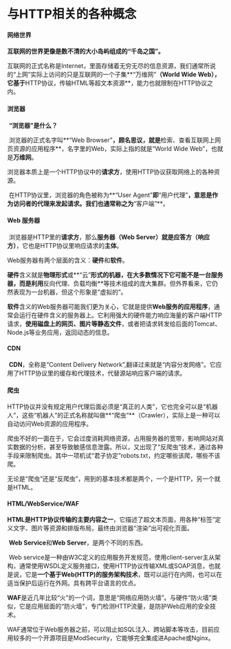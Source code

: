 # 与HTTP相关的各种概念



#### 网络世界

​	**互联网的世界更像是数不清的大小岛屿组成的“千岛之国”。**

​	互联网的正式名称是Internet，里面存储着无穷无尽的信息资源，我们通常所说的“上网”实际上访问的只是互联网的一个子集**“万维网”**（World Wide Web），它基于**HTTP协议，传输HTML等超文本资源**，能力也就限制在HTTP协议之内。



#### 浏览器

​	**“浏览器”是什么？**

​	浏览器的正式名字叫**“Web Browser”**，顾名思议，就是**检索、查看互联网上网页资源的应用程序**，名字里的Web，实际上指的就是“World Wide Web”，也就是**万维网**。

​	浏览器本质上是一个HTTP协议中的**请求方**，使用HTTP协议获取网络上的各种资源。

​	在HTTP协议里，浏览器的角色被称为**“User Agent”**即**“用户代理”**，意思是作为访问者的代理来发起请求。我们也通常称之为**“客户端”**。	



#### Web 服务器

​	浏览器是HTTP里的**请求方**，那么**服务器（Web Server）**就是**应答方（响应方）**，它也是HTTP协议里响应请求的**主体**。

​	Web服务器有两个层面的含义：**硬件**和**软件**。

​	**硬件**含义就是**物理形式**或**“云”**形式的机器，在大多数情况下它可能不是一台服务器，而是利用**反向代理、负载均衡**等技术组成的庞大集群。但外界看来，它仍然表现为一台机器，但这个形象是“虚拟的”。

​	**软件**含义的Web服务器可能我们更为关心，它就是提供**Web服务的应用程序**，通常会运行在硬件含义的服务器上。它利用强大的硬件能力响应海量的客户端HTTP请求，**使用磁盘上的网页、图片等静态文件**，或者把请求转发给后面的Tomcat、Node.js等业务应用，返回动态的信息。



#### CDN

​	**CDN**，全称是“Content Delivery Network”,翻译过来就是“内容分发网络”。它应用了HTTP协议里的缓存和代理技术，代替源站响应客户端的请求。



#### 爬虫

​	HTTP协议并没有规定用户代理后面必须是“真正的人类”，它也完全可以是“机器人”，这些“机器人”的正式名称就叫做**“爬虫”**（Crawler），实际上是一种可以自动访问Web资源的应用程序。

​	爬虫不好的一面在于，它会过度消耗网络资源，占用服务器的宽带，影响网站对真实数据的分析，甚至导致敏感信息泄露。所以，又出现了“反爬虫”技术，通过各种手段来限制爬虫。其中一项机试“君子协定”robots.txt，约定哪些该爬，哪些不该爬。

​	无论是“爬虫”还是“反爬虫”，用到的基本技术都是两个，一个是HTTP，另一个就是HTML。



#### HTML/WebService/WAF

​	**HTML是HTTP协议传输的主要内容之一**，它描述了超文本页面，用各种“标签”定义文字、图片等资源和排版布局，最终由浏览器“渲染”出可视化页面。

​	**Web Service**和**Web Server**，是两个不同的东西。

​	Web service是一种由W3C定义的应用服务开发规范，使用client-server主从架构，通常使用WSDL定义服务接口，使用HTTP协议传输XML或SOAP消息，也就是说，它是**一个基于Web(HTTP)的服务架构技术**，既可以运行在内网，也可以在适当保护后运行在外网。具有跨平台语言的优点。

​	**WAF**是近几年比较“火”的一个词，意思是“网络应用防火墙”。与硬件“防火墙”类似，它是应用层面的“防火墙”，专门检测HTTP流量，是防护Web应用的安全技术。

​	WAF通常位于Web服务器之前，可以阻止如SQL注入、跨站脚本等攻击，目前应用较多的一个开源项目是ModSecurity，它能够完全集成进Apache或Nginx。

